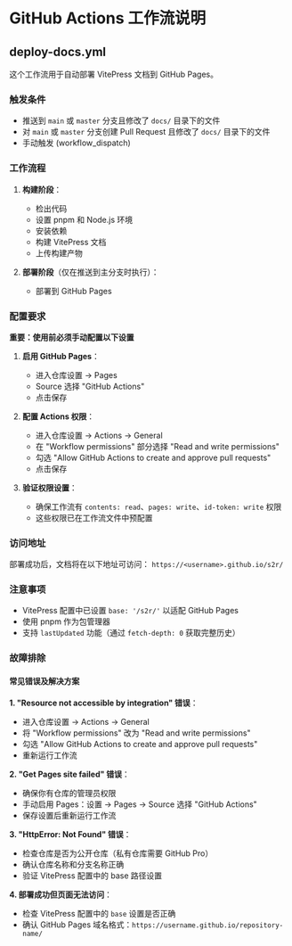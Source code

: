 # GitHub Actions 工作流说明

## deploy-docs.yml

这个工作流用于自动部署 VitePress 文档到 GitHub Pages。

### 触发条件

- 推送到 `main` 或 `master` 分支且修改了 `docs/` 目录下的文件
- 对 `main` 或 `master` 分支创建 Pull Request 且修改了 `docs/` 目录下的文件
- 手动触发 (workflow_dispatch)

### 工作流程

1. **构建阶段**：
   - 检出代码
   - 设置 pnpm 和 Node.js 环境
   - 安装依赖
   - 构建 VitePress 文档
   - 上传构建产物

2. **部署阶段**（仅在推送到主分支时执行）：
   - 部署到 GitHub Pages

### 配置要求

**重要：使用前必须手动配置以下设置**

1. **启用 GitHub Pages**：
   - 进入仓库设置 → Pages
   - Source 选择 "GitHub Actions"
   - 点击保存

2. **配置 Actions 权限**：
   - 进入仓库设置 → Actions → General
   - 在 "Workflow permissions" 部分选择 "Read and write permissions"
   - 勾选 "Allow GitHub Actions to create and approve pull requests"
   - 点击保存

3. **验证权限设置**：
   - 确保工作流有 `contents: read`、`pages: write`、`id-token: write` 权限
   - 这些权限已在工作流文件中预配置

### 访问地址

部署成功后，文档将在以下地址可访问：
`https://<username>.github.io/s2r/`

### 注意事项

- VitePress 配置中已设置 `base: '/s2r/'` 以适配 GitHub Pages
- 使用 pnpm 作为包管理器
- 支持 `lastUpdated` 功能（通过 `fetch-depth: 0` 获取完整历史）

### 故障排除

#### 常见错误及解决方案

**1. "Resource not accessible by integration" 错误**：
- 进入仓库设置 → Actions → General
- 将 "Workflow permissions" 改为 "Read and write permissions"
- 勾选 "Allow GitHub Actions to create and approve pull requests"
- 重新运行工作流

**2. "Get Pages site failed" 错误**：
- 确保你有仓库的管理员权限
- 手动启用 Pages：设置 → Pages → Source 选择 "GitHub Actions"
- 保存设置后重新运行工作流

**3. "HttpError: Not Found" 错误**：
- 检查仓库是否为公开仓库（私有仓库需要 GitHub Pro）
- 确认仓库名称和分支名称正确
- 验证 VitePress 配置中的 base 路径设置

**4. 部署成功但页面无法访问**：
- 检查 VitePress 配置中的 `base` 设置是否正确
- 确认 GitHub Pages 域名格式：`https://username.github.io/repository-name/`